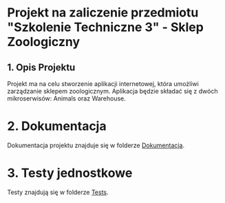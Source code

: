 
# Projekt na zaliczenie przedmiotu "Szkolenie Techniczne 3" - Sklep Zoologiczny

## 1. Opis Projektu

Projekt ma na celu stworzenie aplikacji internetowej, która umożliwi zarządzanie sklepem zoologicznym. Aplikacja będzie składać się z dwóch mikroserwisów: Animals oraz Warehouse.

# 2. Dokumentacja

Dokumentacja projektu znajduje się w folderze [Dokumentacja](Dokumentacja).

# 3. Testy jednostkowe

Testy znajdują się w folderze [Tests](Tests).

